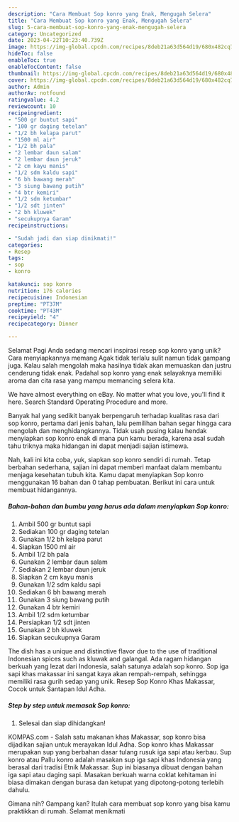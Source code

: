 ```yaml
---
description: "Cara Membuat Sop konro yang Enak, Mengugah Selera"
title: "Cara Membuat Sop konro yang Enak, Mengugah Selera"
slug: 5-cara-membuat-sop-konro-yang-enak-mengugah-selera
category: Uncategorized
date: 2023-04-22T10:23:40.739Z
image: https://img-global.cpcdn.com/recipes/8deb21a63d564d19/680x482cq70/sop-konro-foto-resep-utama.jpg
hideToc: false
enableToc: true
enableTocContent: false
thumbnail: https://img-global.cpcdn.com/recipes/8deb21a63d564d19/680x482cq70/sop-konro-foto-resep-utama.jpg
cover: https://img-global.cpcdn.com/recipes/8deb21a63d564d19/680x482cq70/sop-konro-foto-resep-utama.jpg
author: Admin
authorAv: notfound
ratingvalue: 4.2
reviewcount: 10
recipeingredient:
- "500 gr buntut sapi"
- "100 gr daging tetelan"
- "1/2 bh kelapa parut"
- "1500 ml air"
- "1/2 bh pala"
- "2 lembar daun salam"
- "2 lembar daun jeruk"
- "2 cm kayu manis"
- "1/2 sdm kaldu sapi"
- "6 bh bawang merah"
- "3 siung bawang putih"
- "4 btr kemiri"
- "1/2 sdm ketumbar"
- "1/2 sdt jinten"
- "2 bh kluwek"
- "secukupnya Garam"
recipeinstructions:

- "Sudah jadi dan siap dinikmati!"
categories:
- Resep
tags:
- sop
- konro

katakunci: sop konro 
nutrition: 176 calories
recipecuisine: Indonesian
preptime: "PT37M"
cooktime: "PT43M"
recipeyield: "4"
recipecategory: Dinner

---
```



Selamat Pagi Anda sedang mencari inspirasi resep sop konro yang unik? Cara menyiapkannya memang Agak tidak terlalu sulit namun tidak gampang juga. Kalau salah mengolah maka hasilnya tidak akan memuaskan dan justru cenderung tidak enak. Padahal sop konro yang enak selayaknya memiliki aroma dan cita rasa yang mampu memancing selera kita.


We have almost everything on eBay. No matter what you love, you&#39;ll find it here. Search Standard Operating Procedure and more.

Banyak hal yang sedikit banyak berpengaruh terhadap kualitas rasa dari sop konro, pertama dari jenis bahan, lalu pemilihan bahan segar hingga cara mengolah dan menghidangkannya. Tidak usah pusing kalau hendak menyiapkan sop konro enak di mana pun kamu berada, karena asal sudah tahu triknya maka hidangan ini dapat menjadi sajian istimewa.


Nah, kali ini kita coba, yuk, siapkan sop konro sendiri di rumah. Tetap berbahan sederhana, sajian ini dapat memberi manfaat dalam membantu menjaga kesehatan tubuh kita. Kamu dapat menyiapkan Sop konro menggunakan 16 bahan dan 0 tahap pembuatan. Berikut ini cara untuk membuat hidangannya.

<!--inarticleads1-->

##### Bahan-bahan dan bumbu yang harus ada dalam menyiapkan Sop konro:

1. Ambil 500 gr buntut sapi
1. Sediakan 100 gr daging tetelan
1. Gunakan 1/2 bh kelapa parut
1. Siapkan 1500 ml air
1. Ambil 1/2 bh pala
1. Gunakan 2 lembar daun salam
1. Sediakan 2 lembar daun jeruk
1. Siapkan 2 cm kayu manis
1. Gunakan 1/2 sdm kaldu sapi
1. Sediakan 6 bh bawang merah
1. Gunakan 3 siung bawang putih
1. Gunakan 4 btr kemiri
1. Ambil 1/2 sdm ketumbar
1. Persiapkan 1/2 sdt jinten
1. Gunakan 2 bh kluwek
1. Siapkan secukupnya Garam


The dish has a unique and distinctive flavor due to the use of traditional Indonesian spices such as kluwak and galangal. Ada ragam hidangan berkuah yang lezat dari Indonesia, salah satunya adalah sop konro. Sop iga sapi khas makassar ini sangat kaya akan rempah-rempah, sehingga memiliki rasa gurih sedap yang unik. Resep Sop Konro Khas Makassar, Cocok untuk Santapan Idul Adha. 

<!--inarticleads2-->

##### Step by step untuk memasak Sop konro:


1. Selesai dan siap dihidangkan!

KOMPAS.com - Salah satu makanan khas Makassar, sop konro bisa dijadikan sajian untuk merayakan Idul Adha. Sop konro khas Makassar merupakan sup yang berbahan dasar tulang rusuk iga sapi atau kerbau. Sup konro atau Pallu konro adalah masakan sup iga sapi khas Indonesia yang berasal dari tradisi Etnik Makassar. Sup ini biasanya dibuat dengan bahan iga sapi atau daging sapi. Masakan berkuah warna coklat kehitaman ini biasa dimakan dengan burasa dan ketupat yang dipotong-potong terlebih dahulu. 

Gimana nih? Gampang kan? Itulah cara membuat sop konro yang bisa kamu praktikkan di rumah. Selamat menikmati
